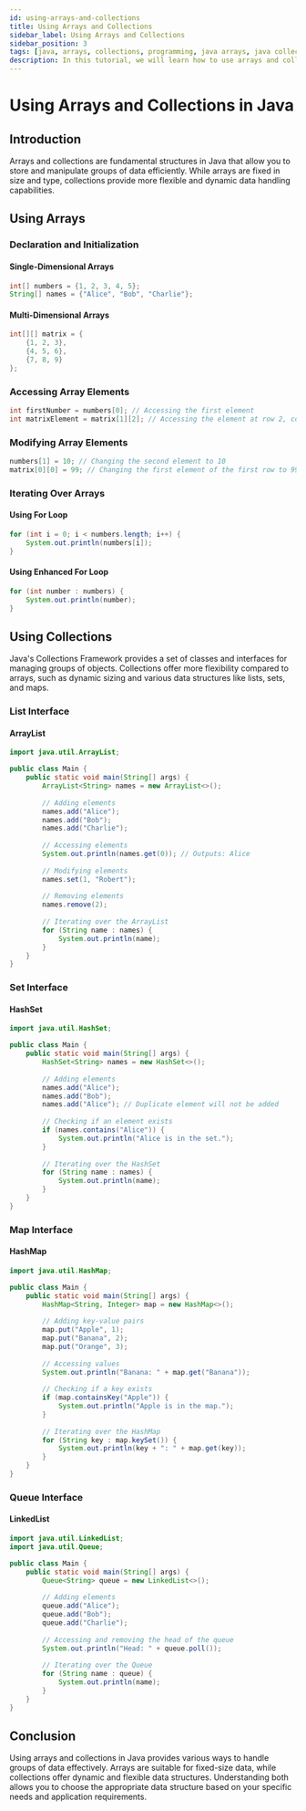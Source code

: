 ```yaml
---
id: using-arrays-and-collections
title: Using Arrays and Collections
sidebar_label: Using Arrays and Collections
sidebar_position: 3
tags: [java, arrays, collections, programming, java arrays, java collections]
description: In this tutorial, we will learn how to use arrays and collections in Java. We will learn how to declare, initialize, and access elements in arrays. We will also learn how to use collections, such as ArrayLists, in Java.
---
```


# Using Arrays and Collections in Java

## Introduction

Arrays and collections are fundamental structures in Java that allow you to store and manipulate groups of data efficiently. While arrays are fixed in size and type, collections provide more flexible and dynamic data handling capabilities.

## Using Arrays

### Declaration and Initialization

#### Single-Dimensional Arrays

```java
int[] numbers = {1, 2, 3, 4, 5};
String[] names = {"Alice", "Bob", "Charlie"};
```

#### Multi-Dimensional Arrays

```java
int[][] matrix = {
    {1, 2, 3},
    {4, 5, 6},
    {7, 8, 9}
};
```

### Accessing Array Elements

```java
int firstNumber = numbers[0]; // Accessing the first element
int matrixElement = matrix[1][2]; // Accessing the element at row 2, column 3
```

### Modifying Array Elements

```java
numbers[1] = 10; // Changing the second element to 10
matrix[0][0] = 99; // Changing the first element of the first row to 99
```

### Iterating Over Arrays

#### Using For Loop

```java
for (int i = 0; i < numbers.length; i++) {
    System.out.println(numbers[i]);
}
```

#### Using Enhanced For Loop

```java
for (int number : numbers) {
    System.out.println(number);
}
```

## Using Collections

Java's Collections Framework provides a set of classes and interfaces for managing groups of objects. Collections offer more flexibility compared to arrays, such as dynamic sizing and various data structures like lists, sets, and maps.

### List Interface

#### ArrayList

```java
import java.util.ArrayList;

public class Main {
    public static void main(String[] args) {
        ArrayList<String> names = new ArrayList<>();
        
        // Adding elements
        names.add("Alice");
        names.add("Bob");
        names.add("Charlie");
        
        // Accessing elements
        System.out.println(names.get(0)); // Outputs: Alice
        
        // Modifying elements
        names.set(1, "Robert");
        
        // Removing elements
        names.remove(2);
        
        // Iterating over the ArrayList
        for (String name : names) {
            System.out.println(name);
        }
    }
}
```

### Set Interface

#### HashSet

```java
import java.util.HashSet;

public class Main {
    public static void main(String[] args) {
        HashSet<String> names = new HashSet<>();
        
        // Adding elements
        names.add("Alice");
        names.add("Bob");
        names.add("Alice"); // Duplicate element will not be added
        
        // Checking if an element exists
        if (names.contains("Alice")) {
            System.out.println("Alice is in the set.");
        }
        
        // Iterating over the HashSet
        for (String name : names) {
            System.out.println(name);
        }
    }
}
```

### Map Interface

#### HashMap

```java
import java.util.HashMap;

public class Main {
    public static void main(String[] args) {
        HashMap<String, Integer> map = new HashMap<>();
        
        // Adding key-value pairs
        map.put("Apple", 1);
        map.put("Banana", 2);
        map.put("Orange", 3);
        
        // Accessing values
        System.out.println("Banana: " + map.get("Banana"));
        
        // Checking if a key exists
        if (map.containsKey("Apple")) {
            System.out.println("Apple is in the map.");
        }
        
        // Iterating over the HashMap
        for (String key : map.keySet()) {
            System.out.println(key + ": " + map.get(key));
        }
    }
}
```

### Queue Interface

#### LinkedList

```java
import java.util.LinkedList;
import java.util.Queue;

public class Main {
    public static void main(String[] args) {
        Queue<String> queue = new LinkedList<>();
        
        // Adding elements
        queue.add("Alice");
        queue.add("Bob");
        queue.add("Charlie");
        
        // Accessing and removing the head of the queue
        System.out.println("Head: " + queue.poll());
        
        // Iterating over the Queue
        for (String name : queue) {
            System.out.println(name);
        }
    }
}
```

## Conclusion

Using arrays and collections in Java provides various ways to handle groups of data effectively. Arrays are suitable for fixed-size data, while collections offer dynamic and flexible data structures. Understanding both allows you to choose the appropriate data structure based on your specific needs and application requirements.
